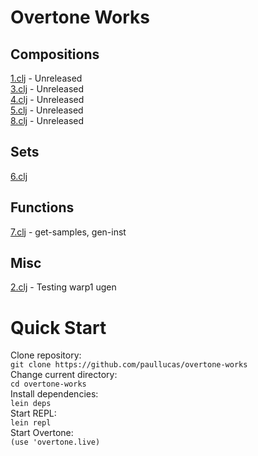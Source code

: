 # Overtone Works

## Compositions
<a href="https://github.com/paullucas/overtone-works/blob/master/src/overtone/1.clj">1.clj</a> - Unreleased
<br>
<a href="https://github.com/paullucas/overtone-works/blob/master/src/overtone/3.clj">3.clj</a> - Unreleased
<br>
<a href="https://github.com/paullucas/overtone-works/blob/master/src/overtone/4.clj">4.clj</a> - Unreleased
<br>
<a href="https://github.com/paullucas/overtone-works/blob/master/src/overtone/5.clj">5.clj</a> - Unreleased
<br>
<a href="https://github.com/paullucas/overtone-works/blob/master/src/overtone/8.clj">8.clj</a> - Unreleased

## Sets
<a href="https://github.com/paullucas/overtone-works/blob/master/src/overtone/6.clj">6.clj</a>

## Functions
<a href="https://github.com/paullucas/overtone-works/blob/master/src/overtone/7.clj">7.clj</a> - get-samples, gen-inst

## Misc
<a href="https://github.com/paullucas/overtone-works/blob/master/src/overtone/2.clj">2.clj</a> - Testing warp1 ugen

# Quick Start
Clone repository:
<br>
```git clone https://github.com/paullucas/overtone-works```
<br>
Change current directory:
<br>
```cd overtone-works```
<br>
Install dependencies:
<br>
```lein deps```
<br>
Start REPL:
<br>
```lein repl```
<br>
Start Overtone:
<br>
```(use 'overtone.live)```
